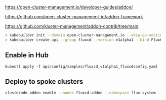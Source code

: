 https://open-cluster-management.io/developer-guides/addon/

https://github.com/open-cluster-management-io/addon-framework

https://github.com/kluster-management/addon-contrib/tree/main


```bash
> kubebuilder init --domain open-cluster-management.io --skip-go-version-check
> kubebuilder create api --group fluxcd --version v1alpha1 --kind FluxCDConfig
```

## Enable in Hub

```
kubectl apply -f api/config/samples/fluxcd_v1alpha1_fluxcdconfig.yaml
```

## Deploy to spoke clusters

```bash
clusteradm addon enable --names fluxcd-addon --namespace flux-system --clusters c1
```
